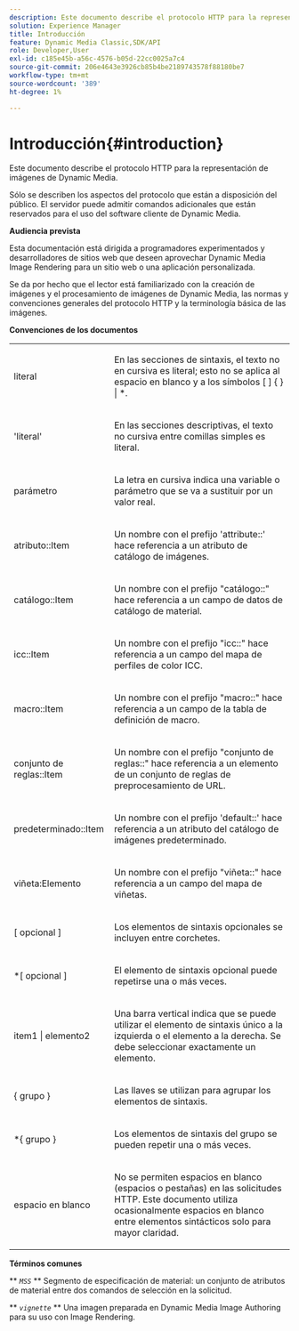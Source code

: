 ```yaml
---
description: Este documento describe el protocolo HTTP para la representación de imágenes de Dynamic Media.
solution: Experience Manager
title: Introducción
feature: Dynamic Media Classic,SDK/API
role: Developer,User
exl-id: c185e45b-a56c-4576-b05d-22cc0025a7c4
source-git-commit: 206e4643e3926cb85b4be2189743578f88180be7
workflow-type: tm+mt
source-wordcount: '389'
ht-degree: 1%

---
```


# Introducción{#introduction}

Este documento describe el protocolo HTTP para la representación de imágenes de Dynamic Media.

Sólo se describen los aspectos del protocolo que están a disposición del público. El servidor puede admitir comandos adicionales que están reservados para el uso del software cliente de Dynamic Media.

**Audiencia prevista**

Esta documentación está dirigida a programadores experimentados y desarrolladores de sitios web que deseen aprovechar Dynamic Media Image Rendering para un sitio web o una aplicación personalizada.

Se da por hecho que el lector está familiarizado con la creación de imágenes y el procesamiento de imágenes de Dynamic Media, las normas y convenciones generales del protocolo HTTP y la terminología básica de las imágenes.

**Convenciones de los documentos**

<table id="simpletable_E96BA470B3CE4266A9E6ED0440A56C40"> 
 <tr class="strow"> 
  <td class="stentry"> <p>literal </p> </td> 
  <td class="stentry"> <p>En las secciones de sintaxis, el texto no en cursiva es literal; esto no se aplica al espacio en blanco y a los símbolos [ ] { } | *. </p> </td> 
 </tr> 
 <tr class="strow"> 
  <td class="stentry"> <p>'literal' </p> </td> 
  <td class="stentry"> <p>En las secciones descriptivas, el texto no cursiva entre comillas simples es literal. </p> </td> 
 </tr> 
 <tr class="strow"> 
  <td class="stentry"> <p> <span class="varname"> parámetro </span> </p> </td> 
  <td class="stentry"> <p>La letra en cursiva indica una variable o parámetro que se va a sustituir por un valor real. </p> </td> 
 </tr> 
 <tr class="strow"> 
  <td class="stentry"> <p> <span class="codeph"> atributo::Item  </span> </p> </td> 
  <td class="stentry"> <p>Un nombre con el prefijo 'attribute::' hace referencia a un atributo de catálogo de imágenes. </p> </td> 
 </tr> 
 <tr class="strow"> 
  <td class="stentry"> <p> <span class="codeph"> catálogo::Item  </span> </p> </td> 
  <td class="stentry"> <p>Un nombre con el prefijo "catálogo::" hace referencia a un campo de datos de catálogo de material. </p> </td> 
 </tr> 
 <tr class="strow"> 
  <td class="stentry"> <p> <span class="codeph"> icc::Item  </span> </p> </td> 
  <td class="stentry"> <p>Un nombre con el prefijo "icc::" hace referencia a un campo del mapa de perfiles de color ICC. </p> </td> 
 </tr> 
 <tr class="strow"> 
  <td class="stentry"> <p> <span class="codeph"> macro::Item  </span> </p> </td> 
  <td class="stentry"> <p>Un nombre con el prefijo "macro::" hace referencia a un campo de la tabla de definición de macro. </p> </td> 
 </tr> 
 <tr class="strow"> 
  <td class="stentry"> <p> <span class="codeph"> conjunto de reglas::Item  </span> </p> </td> 
  <td class="stentry"> <p>Un nombre con el prefijo "conjunto de reglas::" hace referencia a un elemento de un conjunto de reglas de preprocesamiento de URL. </p> </td> 
 </tr> 
 <tr class="strow"> 
  <td class="stentry"> <p> <span class="codeph"> predeterminado::Item  </span> </p> </td> 
  <td class="stentry"> <p>Un nombre con el prefijo 'default::' hace referencia a un atributo del catálogo de imágenes predeterminado. </p> </td> 
 </tr> 
 <tr class="strow"> 
  <td class="stentry"> <span class="codeph"> viñeta:Elemento  </span> </td> 
  <td class="stentry"> <p>Un nombre con el prefijo "viñeta::" hace referencia a un campo del mapa de viñetas. </p> </td> 
 </tr> 
 <tr class="strow"> 
  <td class="stentry"> <p>[ <span class="varname"> opcional </span> ] </p> </td> 
  <td class="stentry"> <p>Los elementos de sintaxis opcionales se incluyen entre corchetes. </p> </td> 
 </tr> 
 <tr class="strow"> 
  <td class="stentry"> <p>*[ <span class="varname"> opcional </span> ] </p> </td> 
  <td class="stentry"> <p>El elemento de sintaxis opcional puede repetirse una o más veces. </p> </td> 
 </tr> 
 <tr class="strow"> 
  <td class="stentry"> <p> <span class="varname"> item1  </span>|  <span class="varname"> elemento2  </span> </p> </td> 
  <td class="stentry"> <p>Una barra vertical indica que se puede utilizar el elemento de sintaxis único a la izquierda o el elemento a la derecha. Se debe seleccionar exactamente un elemento. </p> </td> 
 </tr> 
 <tr class="strow"> 
  <td class="stentry"> <p>{ <span class="varname"> grupo </span> } </p> </td> 
  <td class="stentry"> <p>Las llaves se utilizan para agrupar los elementos de sintaxis. </p> </td> 
 </tr> 
 <tr class="strow"> 
  <td class="stentry"> <p>*{ <span class="varname"> grupo </span> } </p> </td> 
  <td class="stentry"> <p>Los elementos de sintaxis del grupo se pueden repetir una o más veces. </p> </td> 
 </tr> 
 <tr class="strow"> 
  <td class="stentry"> <p>espacio en blanco </p> </td> 
  <td class="stentry"> <p>No se permiten espacios en blanco (espacios o pestañas) en las solicitudes HTTP. Este documento utiliza ocasionalmente espacios en blanco entre elementos sintácticos solo para mayor claridad. </p> </td> 
 </tr> 
</table>

**Términos comunes**

** *`MSS`* ** Segmento de especificación de material: un conjunto de atributos de material entre dos comandos de selección en la solicitud.

** *`vignette`* ** Una imagen preparada en Dynamic Media Image Authoring para su uso con Image Rendering.
